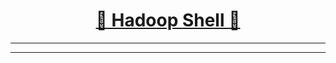 [<h1 align = "center">:rocket: Hadoop Shell :facepunch:</h1>][1]

---





---
[1]: https://hadoop.apache.org/docs/r1.0.4/cn/hdfs_shell.html
